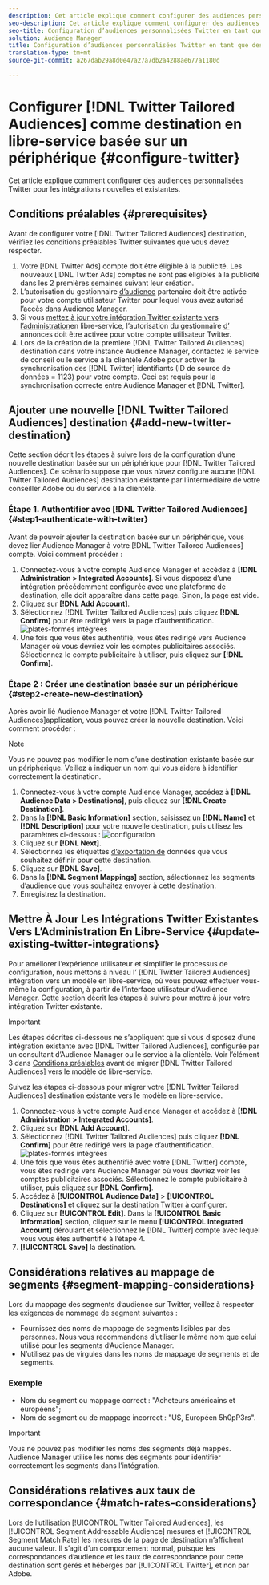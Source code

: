 ```yaml
---
description: Cet article explique comment configurer des audiences personnalisées Twitter pour les intégrations nouvelles et existantes.
seo-description: Cet article explique comment configurer des audiences personnalisées Twitter pour les intégrations nouvelles et existantes.
seo-title: Configuration d’audiences personnalisées Twitter en tant que destination en libre-service basée sur un périphérique
solution: Audience Manager
title: Configuration d’audiences personnalisées Twitter en tant que destination en libre-service basée sur un périphérique
translation-type: tm+mt
source-git-commit: a267dab29a8d0e47a27a7db2a4288ae677a1180d

---
```



# Configurer [!DNL Twitter Tailored Audiences] comme destination en libre-service basée sur un périphérique {#configure-twitter}

Cet article explique comment configurer des audiences [personnalisées](https://business.twitter.com/en/targeting/tailored-audiences.html) Twitter pour les intégrations nouvelles et existantes.

## Conditions préalables {#prerequisites}

Avant de configurer votre [!DNL Twitter Tailored Audiences] destination, vérifiez les conditions préalables Twitter suivantes que vous devez respecter.

1. Votre [!DNL Twitter Ads] compte doit être éligible à la publicité. Les nouveaux [!DNL Twitter Ads] comptes ne sont pas éligibles à la publicité dans les 2 premières semaines suivant leur création.
1. L’autorisation du gestionnaire [d’audience](https://business.twitter.com/en/help/troubleshooting/multi-user-login-faq.html#accesslevels) partenaire doit être activée pour votre compte utilisateur Twitter pour lequel vous avez autorisé l’accès dans Audience Manager.
1. Si vous [mettez à jour votre intégration Twitter existante vers l’administration](#update-existing-twitter-integrations)en libre-service, l’autorisation du gestionnaire [d’](https://business.twitter.com/en/help/troubleshooting/multi-user-login-faq.html#accesslevels) annonces doit être activée pour votre compte utilisateur Twitter.
1. Lors de la création de la première [!DNL Twitter Tailored Audiences] destination dans votre instance Audience Manager, contactez le service de conseil ou le service à la clientèle Adobe pour activer la synchronisation des [!DNL Twitter] identifiants (ID de source de données = 1123) pour votre compte. Ceci est requis pour la synchronisation correcte entre Audience Manager et [!DNL Twitter].

## Ajouter une nouvelle [!DNL Twitter Tailored Audiences] destination {#add-new-twitter-destination}

Cette section décrit les étapes à suivre lors de la configuration d’une nouvelle destination basée sur un périphérique pour [!DNL Twitter Tailored Audiences]. Ce scénario suppose que vous n’avez configuré aucune [!DNL Twitter Tailored Audiences] destination existante par l’intermédiaire de votre conseiller Adobe ou du service à la clientèle.

### Étape 1. Authentifier avec [!DNL Twitter Tailored Audiences]{#step1-authenticate-with-twitter}

Avant de pouvoir ajouter la destination basée sur un périphérique, vous devez lier Audience Manager à votre [!DNL Twitter Tailored Audiences] compte. Voici comment procéder :

1. Connectez-vous à votre compte Audience Manager et accédez à **[!DNL Administration > Integrated Accounts]**. Si vous disposez d’une intégration précédemment configurée avec une plateforme de destination, elle doit apparaître dans cette page. Sinon, la page est vide.
2. Cliquez sur **[!DNL Add Account]**.
3. Sélectionnez [!DNL Twitter Tailored Audiences] puis cliquez **[!DNL Confirm]** pour être redirigé vers la page d’authentification.                     ![plates-formes intégrées](assets/dbd-integrated-platforms.png)
4. Une fois que vous êtes authentifié, vous êtes redirigé vers Audience Manager où vous devriez voir les comptes publicitaires associés. Sélectionnez le compte publicitaire à utiliser, puis cliquez sur **[!DNL Confirm]**.

### Étape 2 : Créer une destination basée sur un périphérique {#step2-create-new-destination}

Après avoir lié Audience Manager et votre [!DNL Twitter Tailored Audiences]application, vous pouvez créer la nouvelle destination. Voici comment procéder :

>[!NOTE]
>
>Vous ne pouvez pas modifier le nom d’une destination existante basée sur un périphérique. Veillez à indiquer un nom qui vous aidera à identifier correctement la destination.

1. Connectez-vous à votre compte Audience Manager, accédez à **[!DNL Audience Data > Destinations]**, puis cliquez sur **[!DNL Create Destination]**.
2. Dans la **[!DNL Basic Information]** section, saisissez un **[!DNL Name]** et **[!DNL Description]** pour votre nouvelle destination, puis utilisez les paramètres ci-dessous : ![configuration](assets/dbd-new-basic.png)
3. Cliquez sur **[!DNL Next]**.
4. Sélectionnez les étiquettes [d’exportation de](/help/using/features/data-export-controls.md#controls-labels) données que vous souhaitez définir pour cette destination.
5. Cliquez sur **[!DNL Save]**.
6. Dans la **[!DNL Segment Mappings]** section, sélectionnez les segments d’audience que vous souhaitez envoyer à cette destination.
7. Enregistrez la destination.

## Mettre À Jour Les Intégrations Twitter Existantes Vers L’Administration En Libre-Service {#update-existing-twitter-integrations}

Pour améliorer l’expérience utilisateur et simplifier le processus de configuration, nous mettons à niveau l’ [!DNL Twitter Tailored Audiences] intégration vers un modèle en libre-service, où vous pouvez effectuer vous-même la configuration, à partir de l’interface utilisateur d’Audience Manager. Cette section décrit les étapes à suivre pour mettre à jour votre intégration Twitter existante.

>[!IMPORTANT]
>
>Les étapes décrites ci-dessous ne s’appliquent que si vous disposez d’une intégration existante avec [!DNL Twitter Tailored Audiences], configurée par un consultant d’Audience Manager ou le service à la clientèle.
> Voir l’élément 3 dans [Conditions préalables](#prerequisites) avant de migrer [!DNL Twitter Tailored Audiences] vers le modèle de libre-service.

Suivez les étapes ci-dessous pour migrer votre [!DNL Twitter Tailored Audiences] destination existante vers le modèle en libre-service.

1. Connectez-vous à votre compte Audience Manager et accédez à **[!DNL Administration > Integrated Accounts]**.
2. Cliquez sur **[!DNL Add Account]**.
3. Sélectionnez [!DNL Twitter Tailored Audiences] puis cliquez **[!DNL Confirm]** pour être redirigé vers la page d’authentification. ![plates-formes intégrées](assets/dbd-integrated-platforms.png)
4. Une fois que vous êtes authentifié avec votre [!DNL Twitter] compte, vous êtes redirigé vers Audience Manager où vous devriez voir les comptes publicitaires associés. Sélectionnez le compte publicitaire à utiliser, puis cliquez sur **[!DNL Confirm]**.
5. Accédez à **[!UICONTROL Audience Data]** &gt; **[!UICONTROL Destinations]** et cliquez sur la destination Twitter à configurer.
6. Cliquez sur **[!UICONTROL Edit]**. Dans la **[!UICONTROL Basic Information]** section, cliquez sur le menu **[!UICONTROL Integrated Account]** déroulant et sélectionnez le [!DNL Twitter] compte avec lequel vous vous êtes authentifié à l’étape 4.
7. **[!UICONTROL Save]** la destination.

<!-- ## Validating the Migration to Self-Service Administration {#migration-validation}

The complete migration of existing [!DNL Twitter] integrations to self-service administration can take up to 7 days. Once the migration is complete, Audience Manager shows you a notification in the UI.

You will also see a new set of audiences in your [!DNL Twitter] account, with their names prefixed by [[!DNL Adobe DMP Audience]]. Please allow up to 7 days for the audience population to be completely backfilled. Once the migration is complete, you should use these new audiences instead of the old ones. -->

## Considérations relatives au mappage de segments {#segment-mapping-considerations}

Lors du mappage des segments d’audience sur Twitter, veillez à respecter les exigences de nommage de segment suivantes :

* Fournissez des noms de mappage de segments lisibles par des personnes. Nous vous recommandons d’utiliser le même nom que celui utilisé pour les segments d’Audience Manager.
* N’utilisez pas de virgules dans les noms de mappage de segments et de segments.

### Exemple

* Nom du segment ou mappage correct : "Acheteurs américains et européens";
* Nom de segment ou de mappage incorrect : "US, Européen 5h0pP3rs".

>[!IMPORTANT]
>
>Vous ne pouvez pas modifier les noms des segments déjà mappés. Audience Manager utilise les noms des segments pour identifier correctement les segments dans l’intégration.

## Considérations relatives aux taux de correspondance {#match-rates-considerations}

Lors de l’utilisation [!UICONTROL Twitter Tailored Audiences], les [!UICONTROL Segment Addressable Audience] mesures et [!UICONTROL Segment Match Rate] les mesures de la page de destination n’affichent aucune valeur. Il s’agit d’un comportement normal, puisque les correspondances d’audience et les taux de correspondance pour cette destination sont gérés et hébergés par [!UICONTROL Twitter], et non par Adobe.
